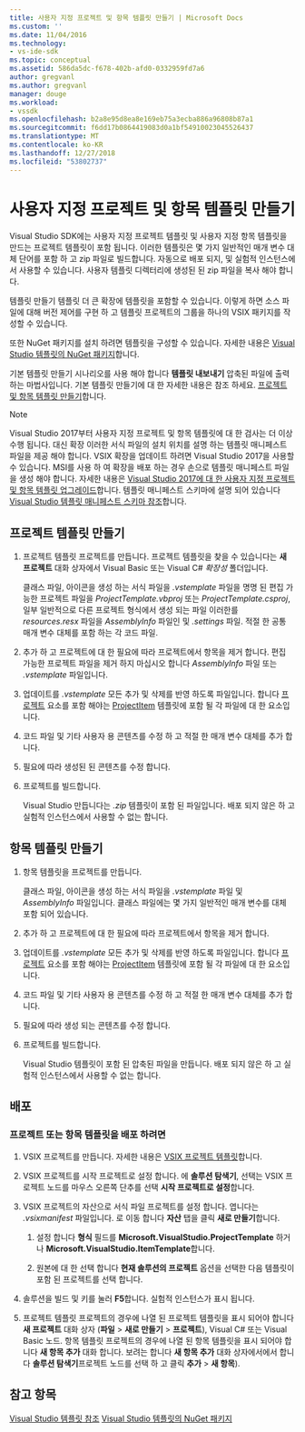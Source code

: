 ```yaml
---
title: 사용자 지정 프로젝트 및 항목 템플릿 만들기 | Microsoft Docs
ms.custom: ''
ms.date: 11/04/2016
ms.technology:
- vs-ide-sdk
ms.topic: conceptual
ms.assetid: 586da5dc-f678-402b-afd0-0332959fd7a6
author: gregvanl
ms.author: gregvanl
manager: douge
ms.workload:
- vssdk
ms.openlocfilehash: b2a8e95d8ea8e169eb75a3ecba886a96808b87a1
ms.sourcegitcommit: f6dd17b0864419083d0a1bf54910023045526437
ms.translationtype: MT
ms.contentlocale: ko-KR
ms.lasthandoff: 12/27/2018
ms.locfileid: "53802737"
---
```

# <a name="create-custom-project-and-item-templates"></a>사용자 지정 프로젝트 및 항목 템플릿 만들기

Visual Studio SDK에는 사용자 지정 프로젝트 템플릿 및 사용자 지정 항목 템플릿을 만드는 프로젝트 템플릿이 포함 됩니다. 이러한 템플릿은 몇 가지 일반적인 매개 변수 대체 단어를 포함 하 고 zip 파일로 빌드합니다. 자동으로 배포 되지, 및 실험적 인스턴스에서 사용할 수 있습니다. 사용자 템플릿 디렉터리에 생성된 된 zip 파일을 복사 해야 합니다.

템플릿 만들기 템플릿 더 큰 확장에 템플릿을 포함할 수 있습니다. 이렇게 하면 소스 파일에 대해 버전 제어를 구현 하 고 템플릿 프로젝트의 그룹을 하나의 VSIX 패키지를 작성할 수 있습니다.

또한 NuGet 패키지를 설치 하려면 템플릿을 구성할 수 있습니다. 자세한 내용은 [Visual Studio 템플릿의 NuGet 패키지](/nuget/visual-studio-extensibility/visual-studio-templates)합니다.

기본 템플릿 만들기 시나리오를 사용 해야 합니다 **템플릿 내보내기** 압축된 파일에 출력 하는 마법사입니다. 기본 템플릿 만들기에 대 한 자세한 내용은 참조 하세요. [프로젝트 및 항목 템플릿 만들기](../ide/creating-project-and-item-templates.md)합니다.

> [!NOTE]
> Visual Studio 2017부터 사용자 지정 프로젝트 및 항목 템플릿에 대 한 검사는 더 이상 수행 됩니다. 대신 확장 이러한 서식 파일의 설치 위치를 설명 하는 템플릿 매니페스트 파일을 제공 해야 합니다. VSIX 확장을 업데이트 하려면 Visual Studio 2017을 사용할 수 있습니다. MSI를 사용 하 여 확장을 배포 하는 경우 손으로 템플릿 매니페스트 파일을 생성 해야 합니다. 자세한 내용은 [Visual Studio 2017에 대 한 사용자 지정 프로젝트 및 항목 템플릿 업그레이드](../extensibility/upgrading-custom-project-and-item-templates-for-visual-studio-2017.md)합니다. 템플릿 매니페스트 스키마에 설명 되어 있습니다 [Visual Studio 템플릿 매니페스트 스키마 참조](../extensibility/visual-studio-template-manifest-schema-reference.md)합니다.

## <a name="create-a-project-template"></a>프로젝트 템플릿 만들기

1.  프로젝트 템플릿 프로젝트를 만듭니다. 프로젝트 템플릿을 찾을 수 있습니다는 **새 프로젝트** 대화 상자에서 Visual Basic 또는 Visual C# *확장성* 폴더입니다.

     클래스 파일, 아이콘을 생성 하는 서식 파일을 *.vstemplate* 파일을 명명 된 편집 가능한 프로젝트 파일을 *ProjectTemplate.vbproj* 또는 *ProjectTemplate.csproj*, 일부 일반적으로 다른 프로젝트 형식에서 생성 되는 파일 이러한를 *resources.resx* 파일을 *AssemblyInfo* 파일인 및 *.settings* 파일. 적절 한 공통 매개 변수 대체를 포함 하는 각 코드 파일.

2.  추가 하 고 프로젝트에 대 한 필요에 따라 프로젝트에서 항목을 제거 합니다. 편집 가능한 프로젝트 파일을 제거 하지 마십시오 합니다 *AssemblyInfo* 파일 또는 *.vstemplate* 파일입니다.

3.  업데이트를 *.vstemplate* 모든 추가 및 삭제를 반영 하도록 파일입니다. 합니다 [프로젝트](../extensibility/project-element-visual-studio-templates.md) 요소를 포함 해야는 [ProjectItem](../extensibility/projectitem-element-visual-studio-item-templates.md) 템플릿에 포함 될 각 파일에 대 한 요소입니다.

4.  코드 파일 및 기타 사용자 용 콘텐츠를 수정 하 고 적절 한 매개 변수 대체를 추가 합니다.

5.  필요에 따라 생성된 된 콘텐츠를 수정 합니다.

6.  프로젝트를 빌드합니다.

     Visual Studio 만듭니다는 *.zip* 템플릿이 포함 된 파일입니다. 배포 되지 않은 하 고 실험적 인스턴스에서 사용할 수 없는 합니다.

## <a name="create-an-item-template"></a>항목 템플릿 만들기

1.  항목 템플릿을 프로젝트를 만듭니다.

     클래스 파일, 아이콘을 생성 하는 서식 파일을 *.vstemplate* 파일 및 *AssemblyInfo* 파일입니다. 클래스 파일에는 몇 가지 일반적인 매개 변수를 대체 포함 되어 있습니다.

2.  추가 하 고 프로젝트에 대 한 필요에 따라 프로젝트에서 항목을 제거 합니다.

3.  업데이트를 *.vstemplate* 모든 추가 및 삭제를 반영 하도록 파일입니다. 합니다 [프로젝트](../extensibility/project-element-visual-studio-templates.md) 요소를 포함 해야는 [ProjectItem](../extensibility/projectitem-element-visual-studio-item-templates.md) 템플릿에 포함 될 각 파일에 대 한 요소입니다.

4.  코드 파일 및 기타 사용자 용 콘텐츠를 수정 하 고 적절 한 매개 변수 대체를 추가 합니다.

5.  필요에 따라 생성 되는 콘텐츠를 수정 합니다.

6.  프로젝트를 빌드합니다.

     Visual Studio 템플릿이 포함 된 압축된 파일을 만듭니다. 배포 되지 않은 하 고 실험적 인스턴스에서 사용할 수 없는 합니다.

## <a name="deployment"></a>배포

### <a name="to-deploy-the-project-or-item-template"></a>프로젝트 또는 항목 템플릿을 배포 하려면

1.  VSIX 프로젝트를 만듭니다. 자세한 내용은 [VSIX 프로젝트 템플릿](../extensibility/vsix-project-template.md)합니다.

2.  VSIX 프로젝트를 시작 프로젝트로 설정 합니다. 에 **솔루션 탐색기**, 선택는 VSIX 프로젝트 노드를 마우스 오른쪽 단추를 선택 **시작 프로젝트로 설정**합니다.

3.  VSIX 프로젝트의 자산으로 서식 파일 프로젝트를 설정 합니다. 엽니다는 *.vsixmanifest* 파일입니다. 로 이동 합니다 **자산** 탭을 클릭 **새로 만들기**합니다.

    1.  설정 합니다 **형식** 필드를 **Microsoft.VisualStudio.ProjectTemplate** 하거나 **Microsoft.VisualStudio.ItemTemplate**합니다.

    2.  원본에 대 한 선택 합니다 **현재 솔루션의 프로젝트** 옵션을 선택한 다음 템플릿이 포함 된 프로젝트를 선택 합니다.

4.  솔루션을 빌드 및 키를 눌러 **F5**합니다. 실험적 인스턴스가 표시 됩니다.

5.  프로젝트 템플릿 프로젝트의 경우에 나열 된 프로젝트 템플릿을 표시 되어야 합니다 **새 프로젝트** 대화 상자 (**파일** > **새로 만들기**  >  **프로젝트**), Visual C# 또는 Visual Basic 노드. 항목 템플릿 프로젝트의 경우에 나열 된 항목 템플릿을 표시 되어야 합니다 **새 항목 추가** 대화 합니다. 보려는 합니다 **새 항목 추가** 대화 상자에서에서 합니다 **솔루션 탐색기**프로젝트 노드를 선택 하 고 클릭 **추가** > **새 항목**).

## <a name="see-also"></a>참고 항목

[Visual Studio 템플릿 참조](../ide/creating-project-and-item-templates.md)
[Visual Studio 템플릿의 NuGet 패키지](/nuget/visual-studio-extensibility/visual-studio-templates)
